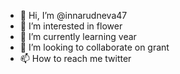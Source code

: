 - 👋 Hi, I’m @innarudneva47
- 👀 I’m interested in flower
- 🌱 I’m currently learning vear
- 💞️ I’m looking to collaborate on grant
- 📫 How to reach me twitter

<!---
innarudneva47/innarudneva47 is a ✨ special ✨ repository because its `README.md` (this file) appears on your GitHub profile.
You can click the Preview link to take a look at your changes.
--->

